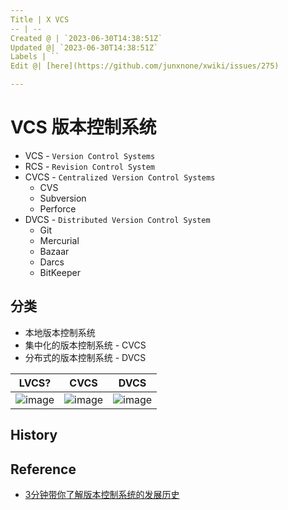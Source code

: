 ```yaml
---
Title | X VCS
-- | --
Created @ | `2023-06-30T14:38:51Z`
Updated @| `2023-06-30T14:38:51Z`
Labels | ``
Edit @| [here](https://github.com/junxnone/xwiki/issues/275)

---
```

# VCS 版本控制系统
- VCS  - `Version Control Systems`
- RCS - `Revision Control System`
- CVCS - `Centralized Version Control Systems`
  - CVS
  - Subversion
  - Perforce 
- DVCS - `Distributed Version Control System`
  - Git
  - Mercurial
  - Bazaar
  - Darcs
  - BitKeeper

## 分类
- 本地版本控制系统
- 集中化的版本控制系统 - CVCS
- 分布式的版本控制系统 - DVCS


 LVCS? | CVCS | DVCS
-- | -- | --
![image](https://github.com/junxnone/xwiki/assets/2216970/ffccd38e-4329-4c83-a239-2ec6fb8cda39) | ![image](https://github.com/junxnone/xwiki/assets/2216970/1c13ce1d-840f-4034-8cfc-81178310ede4) | ![image](https://github.com/junxnone/xwiki/assets/2216970/79ff7a5a-d675-44fe-8842-7f5127019995)




## History

## Reference
- [3分钟带你了解版本控制系统的发展历史](https://segmentfault.com/a/1190000040421438)


